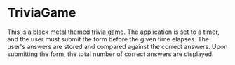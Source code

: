 # TriviaGame

This is a black metal themed trivia game. The application is set to a timer, and the user must submit the form before the given time elapses. The user's answers are stored and compared against the correct answers. Upon submitting the form, the total number of correct answers are displayed. 
